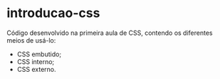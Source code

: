 # introducao-css
Código desenvolvido na primeira aula de CSS, contendo os diferentes meios de usá-lo:
- CSS embutido;
- CSS interno;
- CSS externo.
